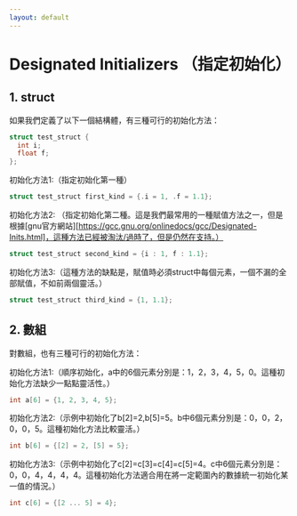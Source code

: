 ```yaml
---
layout: default
---
```


# Designated Initializers （指定初始化）

## 1. struct

如果我們定義了以下一個結構體，有三種可行的初始化方法：

```c
struct test_struct {
  int i;
  float f;
};
```

初始化方法1:（指定初始化第一種）

```c
struct test_struct first_kind = {.i = 1, .f = 1.1};
```

初始化方法2: （指定初始化第二種。這是我們最常用的一種賦值方法之一，但是根據[gnu官方網站][https://gcc.gnu.org/onlinedocs/gcc/Designated-Inits.html]，這種方法已經被淘汰/過時了，但是仍然在支持。）

```c
struct test_struct second_kind = {i : 1, f : 1.1};
```

初始化方法3:（這種方法的缺點是，賦值時必須struct中每個元素，一個不漏的全部賦值，不如前兩個靈活。）

```c
struct test_struct third_kind = {1, 1.1};
```

## 2. 數組

對數組，也有三種可行的初始化方法：

初始化方法1:（順序初始化，a中的6個元素分別是：1，2，3，4，5，0。這種初始化方法缺少一點點靈活性。）

```c
int a[6] = {1, 2, 3, 4, 5};
```

初始化方法2:（示例中初始化了b[2]=2,b[5]=5。b中6個元素分別是：0，0，2，0，0，5。這種初始化方法比較靈活。）

```c
int b[6] = {[2] = 2, [5] = 5};
```

初始化方法3:（示例中初始化了c[2]=c[3]=c[4]=c[5]=4。c中6個元素分別是：0，0，4，4，4，4。這種初始化方法適合用在將一定範圍內的數據統一初始化某一值的情況。）

```c
int c[6] = {[2 ... 5] = 4};
```

